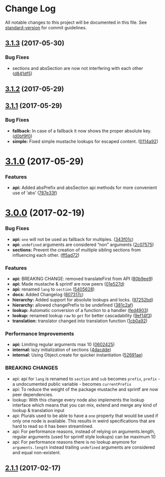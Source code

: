 # Change Log

All notable changes to this project will be documented in this file. See [standard-version](https://github.com/conventional-changelog/standard-version) for commit guidelines.

<a name="3.1.3"></a>
## [3.1.3](https://github.com/martinheidegger/i18n-core/compare/v3.1.2...v3.1.3) (2017-05-30)


### Bug Fixes

* sections and absSection are now not interfering with each other ([d841df5](https://github.com/martinheidegger/i18n-core/commit/d841df5))



<a name="3.1.2"></a>
## [3.1.2](https://github.com/martinheidegger/i18n-core/compare/v3.1.1...v3.1.2) (2017-05-29)



<a name="3.1.1"></a>
## [3.1.1](https://github.com/martinheidegger/i18n-core/compare/v3.1.0...v3.1.1) (2017-05-29)


### Bug Fixes

* **fallback:** In case of a fallback it now shows the proper absolute key. ([d0bf9f0](https://github.com/martinheidegger/i18n-core/commit/d0bf9f0))
* **simple:** Fixed simple mustache lookups for escaped content. ([0114a92](https://github.com/martinheidegger/i18n-core/commit/0114a92))



<a name="3.1.0"></a>
# [3.1.0](https://github.com/martinheidegger/i18n-core/compare/v3.0.0...v3.1.0) (2017-05-29)


### Features

* **api:** Added absPrefix and absSection api methods for more convenient use of ‘abs’ ([787e33f](https://github.com/martinheidegger/i18n-core/commit/787e33f))



<a name="3.0.0"></a>
# [3.0.0](https://github.com/martinheidegger/i18n-core/compare/v2.1.1...v3.0.0) (2017-02-19)


### Bug Fixes

* **api:** `one` will not be used as fallback for multiples. ([343f01c](https://github.com/martinheidegger/i18n-core/commit/343f01c))
* **api:** `undefined` arguments are considered “non” arguments ([2c07575](https://github.com/martinheidegger/i18n-core/commit/2c07575))
* **sections:** Prevent the creation of multiple sibling sections from influencing each other. ([ff5ad72](https://github.com/martinheidegger/i18n-core/commit/ff5ad72))


### Features

* **api:** BREAKING CHANGE: removed translateFirst from API ([80b9ee9](https://github.com/martinheidegger/i18n-core/commit/80b9ee9))
* **api:** Made mustache & sprintf are now peers ([01e527d](https://github.com/martinheidegger/i18n-core/commit/01e527d))
* **api:** renamed `lang` to `section` ([5405628](https://github.com/martinheidegger/i18n-core/commit/5405628))
* **docs:** Added Changelog ([807317c](https://github.com/martinheidegger/i18n-core/commit/807317c))
* **hierarchy:** Added support for absolute lookups and locks. ([97252bd](https://github.com/martinheidegger/i18n-core/commit/97252bd))
* **hierarchy:** allowed changePrefix to be undefined ([381c2af](https://github.com/martinheidegger/i18n-core/commit/381c2af))
* **lookup:** Automatic conversion of a function to a handler ([fed4903](https://github.com/martinheidegger/i18n-core/commit/fed4903))
* **lookup:** renamed lookup `raw` to `get` for better cascadability ([9ef14f3](https://github.com/martinheidegger/i18n-core/commit/9ef14f3))
* **translation:** translator changed into translation function ([1cb0a92](https://github.com/martinheidegger/i18n-core/commit/1cb0a92))


### Performance Improvements

* **api:** Limiting regular arguments max 10 ([0602425](https://github.com/martinheidegger/i18n-core/commit/0602425))
* **internal:** lazy initialization of sections ([4dacdde](https://github.com/martinheidegger/i18n-core/commit/4dacdde))
* **internal:** Using Object.create for quicker instantiation ([52691ae](https://github.com/martinheidegger/i18n-core/commit/52691ae))


### BREAKING CHANGES

* api: api for `lang` is renamed to `section` and `sub` becomes `prefix`, `prefix` - a undocumented public variable - becomes `currentPrefix`
* api: To reduce the weight of the package mustache and sprintf are now peer dependencies.
* lookup: With this change every node also implements the lookup interface which means that you can mix, extend and merge any kind of lookup & translation input
* api: Plurals used to be able to have a `one` property that would be used if only one node is available. This results in weird specifications that are hard to read so it has been streamlined.
* api: For performance reasons, instead of relying on arguments.length, regular arguments (used for sprintf style lookups) can be maximum 10
* api: For performance reasons there is no lookup anymore for `arguments.length` instead trailing `undefined` arguments are considered and equal non-existent.



<a name="2.1.1"></a>
## [2.1.1](https://github.com/martinheidegger/i18n-core/compare/v2.0.0...v2.1.1) (2017-02-17)
